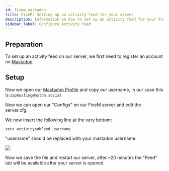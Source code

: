 ```yaml
---
id: fivem_mastadon
title: FiveM: Setting up an activity feed for your server
description: Information on how to set up an activity feed for your FiveM server from ZAP-Hosting - ZAP-Hosting.com documentation
sidebar_label: Configure Activity Feed
---
```


## Preparation

To set up an activity feed on our server, we first need to register an account on [Mastadon](https://mstdn.social/about).

## Setup

Now we open our [Mastadon Profile](https://mstdn.social/settings/profile) and copy our username, in our case this is `zaphosting@mstdn.social`

Now we can open our "Configs" on our FiveM server and edit the server.cfg:

[](https://screensaver01.zap-hosting.com/index.php/s/6gfSWmbfGBpRaNb/preview)


We now insert the following line at the very bottom:

```
sets activitypubFeed username
```

"username" should be replaced with your mastadon username.

![](https://screensaver01.zap-hosting.com/index.php/s/KyW5rMNrQRrfGji/preview)

Now we save the file and restart our server, after ~20 minutes the "Feed" tab will be available after your server is opened.

